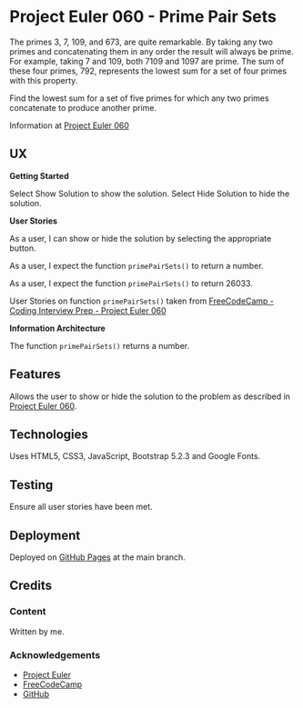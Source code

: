 # Project Euler 060 - Prime Pair Sets

The primes 3, 7, 109, and 673, are quite remarkable.  By taking any two primes and concatenating them in any order the result will always be prime.  For example, taking 7 and 109, both 7109 and 1097 are prime.  The sum of these four primes, 792, represents the lowest sum for a set of four primes with this property.

Find the lowest sum for a set of five primes for which any two primes concatenate to produce another prime.

Information at [Project Euler 060](https://projecteuler.net/problem=60)

## UX

**Getting Started**

Select Show Solution to show the solution.  Select Hide Solution to hide the solution.

**User Stories**

As a user, I can show or hide the solution by selecting the appropriate button.

As a user, I expect the function `primePairSets()` to return a number.

As a user, I expect the function `primePairSets()` to return 26033.

User Stories on function `primePairSets()` taken from [FreeCodeCamp - Coding Interview Prep - Project Euler 060](https://www.freecodecamp.org/learn/coding-interview-prep/project-euler/problem-60-prime-pair-sets)

**Information Architecture**

The function `primePairSets()` returns a number.

## Features

Allows the user to show or hide the solution to the problem as described in [Project Euler 060](https://projecteuler.net/problem=60).

## Technologies

Uses HTML5, CSS3, JavaScript, Bootstrap 5.2.3 and Google Fonts.

## Testing

Ensure all user stories have been met.

## Deployment

Deployed on [GitHub Pages](https://derektypist.github.io/project-euler-060) at the main branch.

## Credits

### Content

Written by me.

### Acknowledgements

- [Project Euler](https://projecteuler.net)
- [FreeCodeCamp](https://www.freecodecamp.org)
- [GitHub](https://www.github.com)